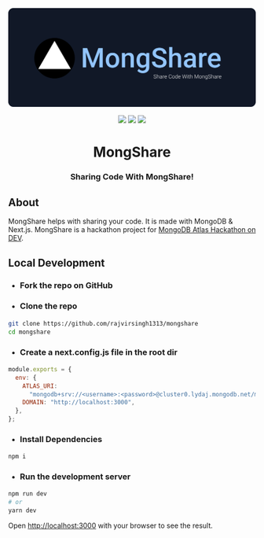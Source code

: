 <div style="text-align:center">
  <img src="./public/Banner.png" style="" />
</div>
<div align="center">
  
  ![](https://img.shields.io/badge/next.js-000000?style=for-the-badge&logo=nextdotjs&logoColor=white)
  ![](https://img.shields.io/badge/MongoDB-4EA94B?style=for-the-badge&logo=mongodb&logoColor=white)
  ![](https://img.shields.io/badge/JavaScript-323330?style=for-the-badge&logo=javascript&logoColor=F7DF1E)

</div>

<h1 align="center">MongShare</h1>
<h3 align="center"><b>Sharing Code With MongShare!</b></h3>

## About
MongShare helps with sharing your code. It is made with MongoDB & Next.js. MongShare is a hackathon project for [MongoDB Atlas Hackathon on DEV](https://dev.to/devteam/announcing-the-mongodb-atlas-hackathon-on-dev-4b6m).

## Local Development

- ### Fork the repo on GitHub

- ### Clone the repo

```sh
git clone https://github.com/rajvirsingh1313/mongshare
cd mongshare
```

- ### Create a next.config.js file in the root dir

```js
module.exports = {
  env: {
    ATLAS_URI:
      "mongodb+srv://<username>:<password>@cluster0.lydaj.mongodb.net/mongshare?retryWrites=true&w=majority",
    DOMAIN: "http://localhost:3000",
  },
};
```

- ### Install Dependencies

```sh
npm i
```

- ### Run the development server

```bash
npm run dev
# or
yarn dev
```

Open [http://localhost:3000](http://localhost:3000) with your browser to see the result.
